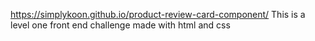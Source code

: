 https://simplykoon.github.io/product-review-card-component/
This is a level one front end challenge made with html and css
